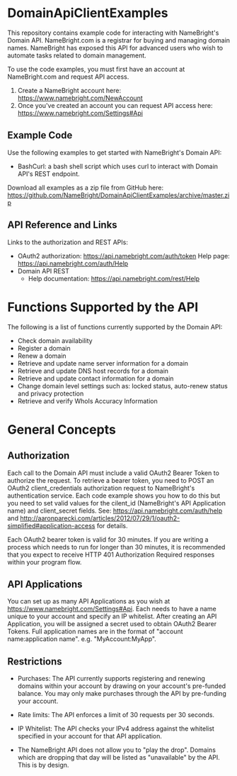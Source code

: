 DomainApiClientExamples 
======================= 
This repository contains example code for interacting with NameBright's 
Domain API. NameBright.com is a registrar for buying and managing domain 
names. NameBright has exposed this API for advanced users who wish to 
automate tasks related to domain management. 

To use the code examples, you must first have an account at 
NameBright.com and request API access. 

1. Create a NameBright account here: 
https://www.namebright.com/NewAccount 
2. Once you've created an account you can request API access here: 
https://www.namebright.com/Settings#Api

Example Code
------------
Use the following examples to get started with NameBright's Domain API:

* BashCurl: a bash shell script which uses curl to interact with 
Domain API's REST endpoint. 

Download all examples as a zip file from GitHub here: 
https://github.com/NameBright/DomainApiClientExamples/archive/master.zip

API Reference and Links
-----------------------
Links to the authorization and REST APIs:

* OAuth2 authorization: https://api.namebright.com/auth/token Help page: 
https://api.namebright.com/auth/Help 
* Domain API REST
  * Help documentation: https://api.namebright.com/rest/Help


Functions Supported by the API
============================== 

The following is a list of functions currently supported by the Domain 
API: 

* Check domain availability 
* Register a domain 
* Renew a domain 
* Retrieve and update name server information for a domain 
* Retrieve and update DNS host records for a domain 
* Retrieve and update contact information for a domain 
* Change domain level settings such as: locked status, auto-renew status 
and privacy protection
* Retrieve and verify WhoIs Accuracy Information

General Concepts 
================

Authorization 
------------- 

Each call to the Domain API must include a valid OAuth2 Bearer Token to 
authorize the request. To retrieve a bearer token, you need to POST an 
OAuth2 client_credentials authorization request to NameBright's 
authentication service. Each code example shows you how to do this but 
you need to set valid values for the cilent_id (NameBright's API 
Application name) and client_secret fields. See: 
https://api.namebright.com/auth/help and 
http://aaronparecki.com/articles/2012/07/29/1/oauth2-simplified#application-access for details. 

Each OAuth2 bearer token is valid for 30 minutes. If you are writing a 
process which needs to run for longer than 30 minutes, it is recommended 
that you expect to receive HTTP 401 Authorization Required responses 
within your program flow. 

API Applications 
---------------- 
You can set up as many API Applications as you wish at 
https://www.namebright.com/Settings#Api. Each needs to have a name 
unique to your account and specify an IP whitelist. After creating an 
API Application, you will be assigned a secret used to obtain OAuth2 
Bearer Tokens. Full application names are in the format of "account 
name:application name". e.g. "MyAccount:MyApp". 

Restrictions 
------------ 

* Purchases: The API currently supports registering and renewing domains 
within your account by drawing on your account's pre-funded balance. You 
may only make purchases through the API by pre-funding your account. 

* Rate limits: The API enforces a limit of 30 requests per 30 seconds. 
* IP Whitelist: The API checks your IPv4 address against the whitelist 
specified in your account for that API application. 
* The NameBright API does not allow you to "play the drop". Domains 
which are dropping that day will be listed as "unavailable" by the API. 
This is by design. 
